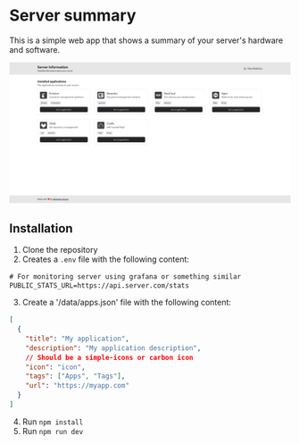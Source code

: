 # Server summary

This is a simple web app that shows a summary of your server's hardware and software.

![Simple server summary for app list](screenshots/01.png)

## Installation

1. Clone the repository
2. Creates a `.env` file with the following content:

```
# For monitoring server using grafana or something similar
PUBLIC_STATS_URL=https://api.server.com/stats
```

3. Create a '/data/apps.json' file with the following content:

```json
[
  {
    "title": "My application",
    "description": "My application description",
    // Should be a simple-icons or carbon icon
    "icon": "icon",
    "tags": ["Apps", "Tags"],
    "url": "https://myapp.com"
  }
]
```

4. Run `npm install`
5. Run `npm run dev`
